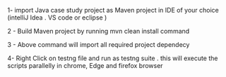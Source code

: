 1- import Java case study project as Maven project in IDE of your choice (intelliJ Idea . VS code or eclipse )

2 - Build Maven project by running mvn clean install command 

3 - Above command will import all required project dependecy 

4- Right Click on testng file and run as testng suite . this will execute the scripts parallelly in chrome, Edge and firefox browser
